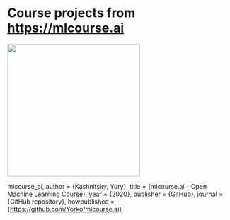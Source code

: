 # Course projects from https://mlcourse.ai

<p float="left">
  <img src="https://mlcourse.ai/_static/mlcourse_ai_logo.jpg" width="300" />
</p>


mlcourse_ai,
author = {Kashnitsky, Yury},
title = {mlcourse.ai – Open Machine Learning Course},
year = {2020},
publisher = {GitHub},
journal = {GitHub repository},
howpublished = {https://github.com/Yorko/mlcourse.ai}
